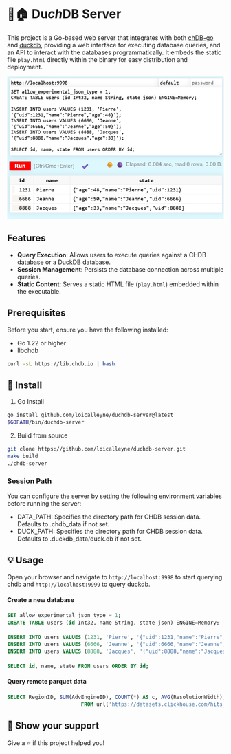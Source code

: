 # 🦆🏠 Du*ch*DB Server

This project is a Go-based web server that integrates with both [chDB-go](https://github.com/chdb-io/chdb-go) and [duckdb](https://github.com/duckdb/duckdb), providing a web interface for executing database queries, and an API to interact with the databases programmatically. It embeds the static file `play.html` directly within the binary for easy distribution and deployment.

![duchDB Server](doc/demo.png)

## Features

- **Query Execution**: Allows users to execute queries against a CHDB database or a DuckDB database.
- **Session Management**: Persists the database connection across multiple queries.
- **Static Content**: Serves a static HTML file (`play.html`) embedded within the executable.

## Prerequisites

Before you start, ensure you have the following installed:
- Go 1.22 or higher
- libchdb

```bash
curl -sL https://lib.chdb.io | bash
```

## 🚀 Install

1. Go Install

```bash
go install github.com/loicalleyne/duchdb-server@latest
$GOPATH/bin/duchdb-server
```

2. Build from source

```bash
git clone https://github.com/loicalleyne/duchdb-server.git
make build
./chdb-server
```
### Session Path
You can configure the server by setting the following environment variables before running the server:

- DATA_PATH: Specifies the directory path for CHDB session data. Defaults to .chdb_data if not set.
- DUCK_PATH: Specifies the directory path for CHDB session data. Defaults to .duckdb_data/duck.db if not set.

## 💡 Usage


Open your browser and navigate to `http://localhost:9998` to start querying chdb and `http://localhost:9999` to query duckdb.

#### Create a new database

```sql
SET allow_experimental_json_type = 1;
CREATE TABLE users (id Int32, name String, state json) ENGINE=Memory;

INSERT INTO users VALUES (1231, 'Pierre', '{"uid":1231,"name":"Pierre","age":48}');
INSERT INTO users VALUES (6666, 'Jeanne', '{"uid":6666,"name":"Jeanne","age":50}');
INSERT INTO users VALUES (8888, 'Jacques', '{"uid":8888,"name":"Jacques","age":33}');

SELECT id, name, state FROM users ORDER BY id;
```

#### Query remote parquet data

```sql
SELECT RegionID, SUM(AdvEngineID), COUNT(*) AS c, AVG(ResolutionWidth), COUNT(DISTINCT UserID)
                        FROM url('https://datasets.clickhouse.com/hits_compatible/athena_partitioned/hits_0.parquet') GROUP BY RegionID ORDER BY c DESC LIMIT 10
```

## 💫 Show your support

Give a ⭐️ if this project helped you!
